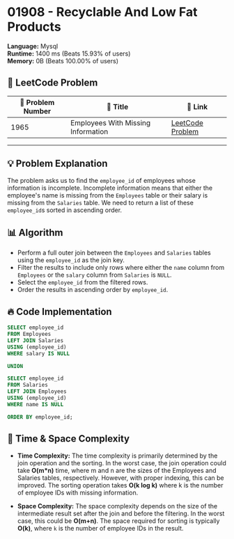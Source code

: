 # 01908 - Recyclable And Low Fat Products
    
**Language:** Mysql  
**Runtime:** 1400 ms (Beats 15.93% of users)  
**Memory:** 0B (Beats 100.00% of users)  

## 📝 **LeetCode Problem**

| 🔢 Problem Number | 📌 Title                            | 🔗 Link                                                                      |
| ------------------ | ---------------------------------- | ----------------------------------------------------------------------------- |
| 1965               | Employees With Missing Information | [LeetCode Problem](https://leetcode.com/problems/employees-with-missing-information/) |

---

## 💡 **Problem Explanation**

The problem asks us to find the `employee_id` of employees whose information is incomplete.  Incomplete information means that either the employee's name is missing from the `Employees` table or their salary is missing from the `Salaries` table. We need to return a list of these `employee_id`s sorted in ascending order.

## 📊 **Algorithm**

*   Perform a full outer join between the `Employees` and `Salaries` tables using the `employee_id` as the join key.
*   Filter the results to include only rows where either the `name` column from `Employees` or the `salary` column from `Salaries` is `NULL`.
*   Select the `employee_id` from the filtered rows.
*   Order the results in ascending order by `employee_id`.

## 🔥 **Code Implementation**

```sql
SELECT employee_id
FROM Employees
LEFT JOIN Salaries
USING (employee_id)
WHERE salary IS NULL

UNION

SELECT employee_id
FROM Salaries
LEFT JOIN Employees
USING (employee_id)
WHERE name IS NULL

ORDER BY employee_id;
```

## 🚀 **Time & Space Complexity**

*   **Time Complexity:**  The time complexity is primarily determined by the join operation and the sorting.  In the worst case, the join operation could take **O(m*n)** time, where m and n are the sizes of the Employees and Salaries tables, respectively. However, with proper indexing, this can be improved.  The sorting operation takes **O(k log k)** where k is the number of employee IDs with missing information.

*   **Space Complexity:** The space complexity depends on the size of the intermediate result set after the join and before the filtering.  In the worst case, this could be **O(m+n)**. The space required for sorting is typically **O(k)**, where `k` is the number of employee IDs in the result.
    